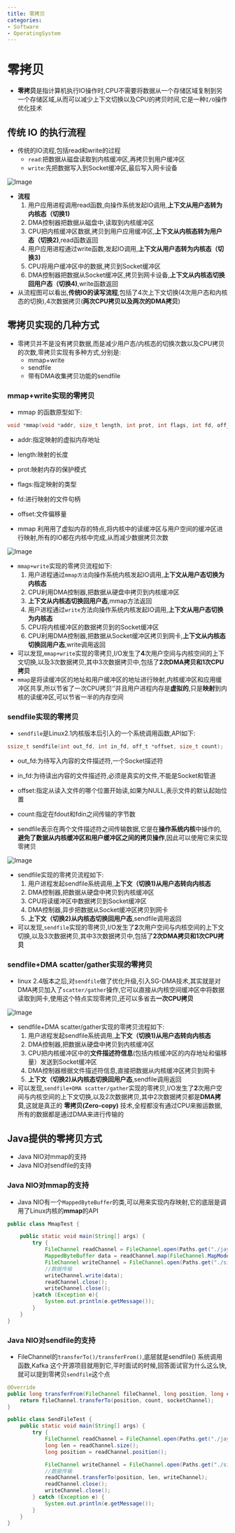 ```yaml
---
title: 零拷贝
categories:
- Software
- OperatingSystem
---
```

# 零拷贝

- **零拷贝**是指计算机执行IO操作时,CPU不需要将数据从一个存储区域复制到另一个存储区域,从而可以减少上下文切换以及CPU的拷贝时间,它是一种`I/O`操作优化技术

## 传统 IO 的执行流程

- 传统的IO流程,包括read和write的过程
    - `read`:把数据从磁盘读取到内核缓冲区,再拷贝到用户缓冲区
    - `write`:先把数据写入到Socket缓冲区,最后写入网卡设备

![Image](https://raw.githubusercontent.com/LuShan123888/Files/main/Pictures/640-20220303001431859-20220303001533416.png)

- **流程**
    1. 用户应用进程调用read函数,向操作系统发起IO调用,**上下文从用户态转为内核态（切换1)**
    2. DMA控制器把数据从磁盘中,读取到内核缓冲区
    3. CPU把内核缓冲区数据,拷贝到用户应用缓冲区,**上下文从内核态转为用户态（切换2)**,read函数返回
    4. 用户应用进程通过write函数,发起IO调用,**上下文从用户态转为内核态（切换3)**
    5. CPU将用户缓冲区中的数据,拷贝到Socket缓冲区
    6. DMA控制器把数据从Socket缓冲区,拷贝到网卡设备,**上下文从内核态切换回用户态（切换4)**,write函数返回
- 从流程图可以看出,**传统IO的读写流程**,包括了4次上下文切换(4次用户态和内核态的切换),4次数据拷贝(**两次CPU拷贝以及两次的DMA拷贝**)

## 零拷贝实现的几种方式

- 零拷贝并不是没有拷贝数据,而是减少用户态/内核态的切换次数以及CPU拷贝的次数,零拷贝实现有多种方式,分别是:
    - mmap+write
    - sendfile
    - 带有DMA收集拷贝功能的sendfile

### mmap+write实现的零拷贝

- mmap 的函数原型如下:

```c
void *mmap(void *addr, size_t length, int prot, int flags, int fd, off_t offset);
```

- addr:指定映射的虚拟内存地址
- length:映射的长度
- prot:映射内存的保护模式
- flags:指定映射的类型
- fd:进行映射的文件句柄
- offset:文件偏移量

- mmap 利用用了虚拟内存的特点,将内核中的读缓冲区与用户空间的缓冲区进行映射,所有的IO都在内核中完成,从而减少数据拷贝次数

![Image](https://raw.githubusercontent.com/LuShan123888/Files/main/Pictures/640-20220303135451201.png)

- `mmap+write`实现的零拷贝流程如下:
    1. 用户进程通过`mmap方法`向操作系统内核发起IO调用,**上下文从用户态切换为内核态**
    2. CPU利用DMA控制器,把数据从硬盘中拷贝到内核缓冲区
    3. **上下文从内核态切换回用户态**,mmap方法返回
    4. 用户进程通过`write`方法向操作系统内核发起IO调用,**上下文从用户态切换为内核态**
    5. CPU将内核缓冲区的数据拷贝到的Socket缓冲区
    6. CPU利用DMA控制器,把数据从Socket缓冲区拷贝到网卡,**上下文从内核态切换回用户态**,write调用返回
- 可以发现,`mmap+write`实现的零拷贝,I/O发生了**4**次用户空间与内核空间的上下文切换,以及3次数据拷贝,其中3次数据拷贝中,包括了**2次DMA拷贝和1次CPU拷贝**
- `mmap`是将读缓冲区的地址和用户缓冲区的地址进行映射,内核缓冲区和应用缓冲区共享,所以节省了一次CPU拷贝‘’并且用户进程内存是**虚拟的**,只是**映射**到内核的读缓冲区,可以节省一半的内存空间

### sendfile实现的零拷贝

- `sendfile`是Linux2.1内核版本后引入的一个系统调用函数,API如下:

```c
ssize_t sendfile(int out_fd, int in_fd, off_t *offset, size_t count);
```

- out_fd:为待写入内容的文件描述符,一个Socket描述符
- in_fd:为待读出内容的文件描述符,必须是真实的文件,不能是Socket和管道
- offset:指定从读入文件的哪个位置开始读,如果为NULL,表示文件的默认起始位置
- count:指定在fdout和fdin之间传输的字节数

- sendfile表示在两个文件描述符之间传输数据,它是在**操作系统内核**中操作的,**避免了数据从内核缓冲区和用户缓冲区之间的拷贝操作**,因此可以使用它来实现零拷贝

![Image](https://raw.githubusercontent.com/LuShan123888/Files/main/Pictures/640-20220303135447432.png)

- sendfile实现的零拷贝流程如下:
    1. 用户进程发起sendfile系统调用,**上下文（切换1)从用户态转向内核态**
    2. DMA控制器,把数据从硬盘中拷贝到内核缓冲区
    3. CPU将读缓冲区中数据拷贝到Socket缓冲区
    4. DMA控制器,异步把数据从Socket缓冲区拷贝到网卡
    5. **上下文（切换2)从内核态切换回用户态**,sendfile调用返回
- 可以发现,`sendfile`实现的零拷贝,I/O发生了**2**次用户空间与内核空间的上下文切换,以及3次数据拷贝,其中3次数据拷贝中,包括了**2次DMA拷贝和1次CPU拷贝**

### sendfile+DMA scatter/gather实现的零拷贝

- linux 2.4版本之后,对`sendfile`做了优化升级,引入SG-DMA技术,其实就是对DMA拷贝加入了`scatter/gather`操作,它可以直接从内核空间缓冲区中将数据读取到网卡,使用这个特点实现零拷贝,还可以多省去**一次CPU拷贝**

![Image](https://raw.githubusercontent.com/LuShan123888/Files/main/Pictures/640-20220303152942016.png)

- sendfile+DMA scatter/gather实现的零拷贝流程如下:
    1. 用户进程发起sendfile系统调用,**上下文（切换1)从用户态转向内核态**
    1. DMA控制器,把数据从硬盘中拷贝到内核缓冲区
    1. CPU把内核缓冲区中的**文件描述符信息**(包括内核缓冲区的内存地址和偏移量）发送到Socket缓冲区
    1. DMA控制器根据文件描述符信息,直接把数据从内核缓冲区拷贝到网卡
    1. **上下文（切换2)从内核态切换回用户态**,sendfile调用返回
- 可以发现,`sendfile+DMA scatter/gather`实现的零拷贝,I/O发生了**2**次用户空间与内核空间的上下文切换,以及2次数据拷贝,其中2次数据拷贝都是**DMA拷贝**,这就是真正的 **零拷贝(Zero-copy)** 技术,全程都没有通过CPU来搬运数据,所有的数据都是通过DMA来进行传输的

## Java提供的零拷贝方式

- Java NIO对mmap的支持
- Java NIO对sendfile的支持

### Java NIO对mmap的支持

- Java NIO有一个`MappedByteBuffer`的类,可以用来实现内存映射,它的底层是调用了Linux内核的**mmap**的API

```java
public class MmapTest {

    public static void main(String[] args) {
        try {
            FileChannel readChannel = FileChannel.open(Paths.get("./jay.txt"), StandardOpenOption.READ);
            MappedByteBuffer data = readChannel.map(FileChannel.MapMode.READ_ONLY, 0, 1024 * 1024 * 40);
            FileChannel writeChannel = FileChannel.open(Paths.get("./siting.txt"), StandardOpenOption.WRITE, StandardOpenOption.CREATE);
            //数据传输
            writeChannel.write(data);
            readChannel.close();
            writeChannel.close();
        }catch (Exception e){
            System.out.println(e.getMessage());
        }
    }
}
```

### Java NIO对sendfile的支持

- FileChannel的`transferTo()/transferFrom()`,底层就是sendfile() 系统调用函数,Kafka 这个开源项目就用到它,平时面试的时候,回答面试官为什么这么快,就可以提到零拷贝`sendfile`这个点

```java
@Override
public long transferFrom(FileChannel fileChannel, long position, long count) throws IOException {
    return fileChannel.transferTo(position, count, socketChannel);
}
```

```java
public class SendFileTest {
    public static void main(String[] args) {
        try {
            FileChannel readChannel = FileChannel.open(Paths.get("./jay.txt"), StandardOpenOption.READ);
            long len = readChannel.size();
            long position = readChannel.position();

            FileChannel writeChannel = FileChannel.open(Paths.get("./siting.txt"), StandardOpenOption.WRITE, StandardOpenOption.CREATE);
            //数据传输
            readChannel.transferTo(position, len, writeChannel);
            readChannel.close();
            writeChannel.close();
        } catch (Exception e) {
            System.out.println(e.getMessage());
        }
    }
}
```